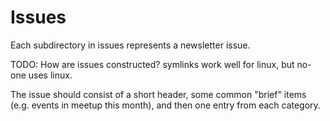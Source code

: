 # Issues

Each subdirectory in issues represents a newsletter issue.

TODO: How are issues constructed? symlinks work well for linux, but no-one uses
linux.

The issue should consist of a short header, some common "brief" items (e.g.
events in meetup this month), and then one entry from each category.
